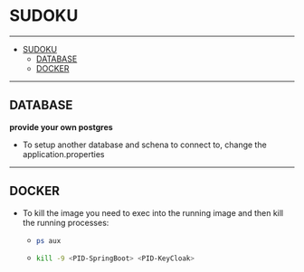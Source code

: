 # SUDOKU

---

<!-- TOC -->
* [SUDOKU](#sudoku)
  * [DATABASE](#database)
  * [DOCKER](#docker)
<!-- TOC -->

---

## DATABASE
**provide your own postgres**

* To setup another database and schena to connect to, change the application.properties


---

## DOCKER

* To kill the image you need to exec into the running image and then kill the running processes:
  * ```bash
    ps aux
    ```
  * ```bash
    kill -9 <PID-SpringBoot> <PID-KeyCloak>
    ```